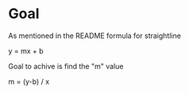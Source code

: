 # Goal 

As mentioned in the README formula for straightline

 y = mx + b

Goal to achive is find the "m" value

m = (y-b) / x

